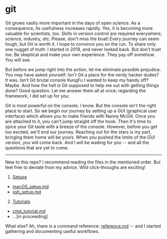# git 

Git grows vastly more important in the days of open science. As a consequence,
its usefulness increases rapidly. Yes, it is becoming more valuable for
scientists, too. Skills in version control are required everywhere; science,
industry, etc. Please, don't miss the boat! Every journey can seem tough, but
Git is worth it. I hope to convince you on the run. To share only one nugget of
truth: I started in 2019, and never looked back. But don't trust me. Be
skeptical and make your own experience. They pay off somehow. You will see.

But before we jump right into the action, let me eliminate possible prejudice.
You may have asked yourself: Isn't Git a place for the nerdy hacker dudes? It
was. Isn't Git brutal console KungFu I wanted to keep my handy off? Maybe. And
how the hell is Git supposed to help me out with getting things done? Good
question. Let me answer them all at once; regarding the framework, I did set up
for you:

Git is most powerful on the console. I know. But the console isn't the right
place to start. So we begin our journey by setting up a GUI (graphical user
interface) which allows you to make friends with Nanny McGill. Once you are
attached to it, you can't jump straight off the hook. Then it's time to spice
your Git taste with a breeze of the console. However, before you get too
excited, we'll end our journey. Reaching out for the stars is my part, bringing
them home will be yours. When you pushed the limits of the GUI version, you
will come back. And I will be waiting for you -- and all the questions that are
yet to come.

---

New to this repo? I recommend reading the files in the mentioned order. But
feel free to deviate from my advice. Wild click-throughs are exciting!

1. [Setups](./setups/) 
- [macOS_setup.md](./setups/macOS_setup.md) 
- [ssh_setup.md](./setups/ssh_setup.md) 
2. [Tutorials](./tutorials/) 
- [cmd_tutorial.md](./tutorials/commandline.md) 
- ...[in proceeding]

What else? Ah, there is a command reference: [reference.md](./reference.md) --
and I started gathering and documenting useful workflows. 
